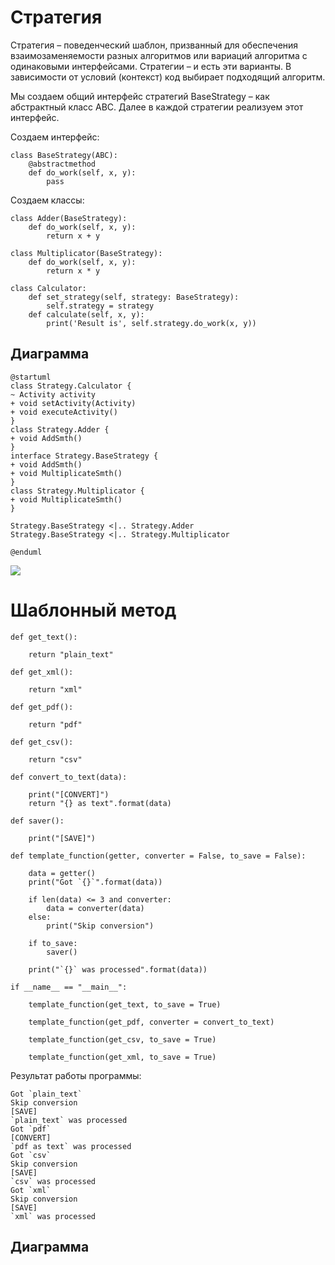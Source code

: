 # Стратегия

Стратегия – поведенческий шаблон, призванный для обеспечения взаимозаменяемости разных алгоритмов или вариаций алгоритма с одинаковыми интерфейсами. Стратегии – и есть эти варианты. В зависимости от условий (контекст) код выбирает подходящий алгоритм. 

Мы создаем общий интерфейс стратегий BaseStrategy – как абстрактный класс ABC. Далее в каждой стратегии реализуем этот интерфейс.

Создаем интерфейс:

```
class BaseStrategy(ABC):
    @abstractmethod
    def do_work(self, x, y):
        pass
```

Создаем классы:

```
class Adder(BaseStrategy):
    def do_work(self, x, y):
        return x + y
```

```
class Multiplicator(BaseStrategy):
    def do_work(self, x, y):
        return x * y
```

```
class Calculator:
    def set_strategy(self, strategy: BaseStrategy):
        self.strategy = strategy
    def calculate(self, x, y):
        print('Result is', self.strategy.do_work(x, y))
```

## Диаграмма

```
@startuml
class Strategy.Calculator {
~ Activity activity
+ void setActivity(Activity)
+ void executeActivity()
}
class Strategy.Adder {
+ void AddSmth()
}
interface Strategy.BaseStrategy {
+ void AddSmth()
+ void MultiplicateSmth()
}
class Strategy.Multiplicator {
+ void MultiplicateSmth()
}

Strategy.BaseStrategy <|.. Strategy.Adder
Strategy.BaseStrategy <|.. Strategy.Multiplicator

@enduml

```
![](https://github.com/Smipos/TMP/blob/main/practices/practice_3/strategy/strategy.jpg)

# Шаблонный метод
```
def get_text():
     
    return "plain_text"
 
def get_xml():
     
    return "xml"
 
def get_pdf():
     
    return "pdf"
 
def get_csv():
     
    return "csv"
 
def convert_to_text(data):
     
    print("[CONVERT]")
    return "{} as text".format(data)
 
def saver():
     
    print("[SAVE]")

def template_function(getter, converter = False, to_save = False):

    data = getter()
    print("Got `{}`".format(data))
 
    if len(data) <= 3 and converter:
        data = converter(data)
    else:
        print("Skip conversion")

    if to_save:
        saver()
 
    print("`{}` was processed".format(data))
 
if __name__ == "__main__":
 
    template_function(get_text, to_save = True)
 
    template_function(get_pdf, converter = convert_to_text)
 
    template_function(get_csv, to_save = True)
 
    template_function(get_xml, to_save = True)
```

Результат работы программы:

```
Got `plain_text`
Skip conversion
[SAVE]
`plain_text` was processed 
Got `pdf`
[CONVERT]
`pdf as text` was processed
Got `csv`
Skip conversion
[SAVE]
`csv` was processed
Got `xml`
Skip conversion
[SAVE]
`xml` was processed
```
## Диаграмма
